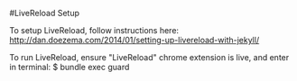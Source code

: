 #LiveReload Setup

To setup LiveReload, follow instructions here: http://dan.doezema.com/2014/01/setting-up-livereload-with-jekyll/

To run LiveReload, ensure "LiveReload" chrome extension is live, and enter in terminal:
$ bundle exec guard
